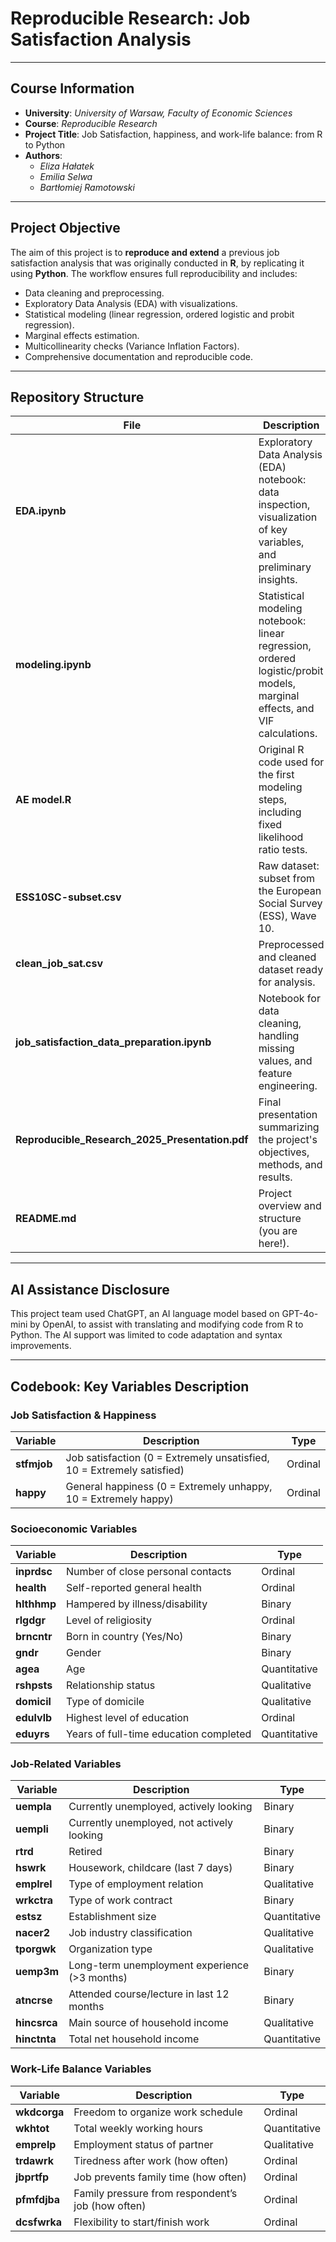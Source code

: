 # Reproducible Research: Job Satisfaction Analysis

---

## Course Information
- **University**: *University of Warsaw, Faculty of Economic Sciences*
- **Course**: *Reproducible Research*
- **Project Title**: Job Satisfaction, happiness, and work-life balance: from R to Python
- **Authors**:
  - *Eliza Hałatek*
  - *Emilia Selwa*
  - *Bartłomiej Ramotowski*

---

## Project Objective

The aim of this project is to **reproduce and extend** a previous job satisfaction analysis that was originally conducted in **R**, by replicating it using **Python**. The workflow ensures full reproducibility and includes:
- Data cleaning and preprocessing.
- Exploratory Data Analysis (EDA) with visualizations.
- Statistical modeling (linear regression, ordered logistic and probit regression).
- Marginal effects estimation.
- Multicollinearity checks (Variance Inflation Factors).
- Comprehensive documentation and reproducible code.

---

## Repository Structure

| File                                            | Description                                                                                                               |
| ----------------------------------------------- | ------------------------------------------------------------------------------------------------------------------------- |
| **EDA.ipynb**                                   | Exploratory Data Analysis (EDA) notebook: data inspection, visualization of key variables, and preliminary insights.      |
| **modeling.ipynb**                              | Statistical modeling notebook: linear regression, ordered logistic/probit models, marginal effects, and VIF calculations. |
| **AE model.R**                                  | Original R code used for the first modeling steps, including fixed likelihood ratio tests.                                |
| **ESS10SC-subset.csv**                          | Raw dataset: subset from the European Social Survey (ESS), Wave 10.                                                       |
| **clean_job_sat.csv**                           | Preprocessed and cleaned dataset ready for analysis.                                                                      |
| **job_satisfaction_data_preparation.ipynb**     | Notebook for data cleaning, handling missing values, and feature engineering.                                             |
| **Reproducible_Research_2025_Presentation.pdf** | Final presentation summarizing the project's objectives, methods, and results.                                            |
| **README.md**                                   | Project overview and structure (you are here!).                                                                           |

---

## AI Assistance Disclosure

This project team used ChatGPT, an AI language model based on GPT-4o-mini by OpenAI, to assist with translating and modifying code from R to Python. The AI support was limited to code adaptation and syntax improvements. 

---

## Codebook: Key Variables Description

### Job Satisfaction & Happiness
| Variable    | Description                                                            | Type    |
| ----------- | ---------------------------------------------------------------------- | ------- |
| **stfmjob** | Job satisfaction (0 = Extremely unsatisfied, 10 = Extremely satisfied) | Ordinal |
| **happy**   | General happiness (0 = Extremely unhappy, 10 = Extremely happy)        | Ordinal |

### Socioeconomic Variables
| Variable    | Description                            | Type         |
| ----------- | -------------------------------------- | ------------ |
| **inprdsc** | Number of close personal contacts      | Ordinal      |
| **health**  | Self-reported general health           | Ordinal      |
| **hlthhmp** | Hampered by illness/disability         | Binary       |
| **rlgdgr**  | Level of religiosity                   | Ordinal      |
| **brncntr** | Born in country (Yes/No)               | Binary       |
| **gndr**    | Gender                                 | Binary       |
| **agea**    | Age                                    | Quantitative |
| **rshpsts** | Relationship status                    | Qualitative  |
| **domicil** | Type of domicile                       | Qualitative  |
| **edulvlb** | Highest level of education             | Ordinal      |
| **eduyrs**  | Years of full-time education completed | Quantitative |

### Job-Related Variables
| Variable     | Description                                   | Type         |
| ------------ | --------------------------------------------- | ------------ |
| **uempla**   | Currently unemployed, actively looking        | Binary       |
| **uempli**   | Currently unemployed, not actively looking    | Binary       |
| **rtrd**     | Retired                                       | Binary       |
| **hswrk**    | Housework, childcare (last 7 days)            | Binary       |
| **emplrel**  | Type of employment relation                   | Qualitative  |
| **wrkctra**  | Type of work contract                         | Binary       |
| **estsz**    | Establishment size                            | Quantitative |
| **nacer2**   | Job industry classification                   | Qualitative  |
| **tporgwk**  | Organization type                             | Qualitative  |
| **uemp3m**   | Long-term unemployment experience (>3 months) | Binary       |
| **atncrse**  | Attended course/lecture in last 12 months     | Binary       |
| **hincsrca** | Main source of household income               | Qualitative  |
| **hinctnta** | Total net household income                    | Quantitative |

### Work-Life Balance Variables
| Variable     | Description                                       | Type         |
| ------------ | ------------------------------------------------- | ------------ |
| **wkdcorga** | Freedom to organize work schedule                 | Ordinal      |
| **wkhtot**   | Total weekly working hours                        | Quantitative |
| **emprelp**  | Employment status of partner                      | Qualitative  |
| **trdawrk**  | Tiredness after work (how often)                  | Ordinal      |
| **jbprtfp**  | Job prevents family time (how often)              | Ordinal      |
| **pfmfdjba** | Family pressure from respondent’s job (how often) | Ordinal      |
| **dcsfwrka** | Flexibility to start/finish work                  | Ordinal      |

